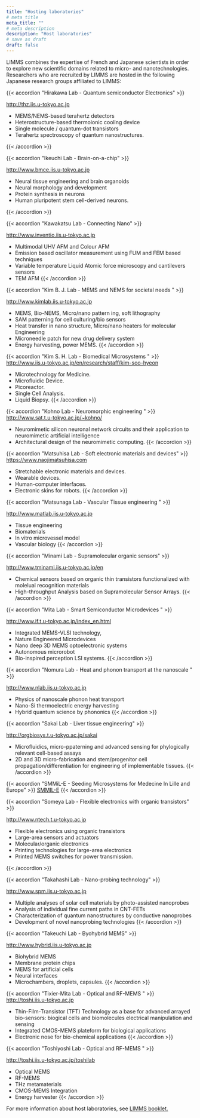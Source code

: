 ```yaml
---
title: "Hosting laboratories"
# meta title
meta_title: ""
# meta description
description: "Host laboratories"
# save as draft
draft: false
---
```


LIMMS combines the expertise of French and Japanese scientists in order to explore new scientific domains related to micro- and nanotechnologies. Researchers who are recruited by LIMMS are hosted in the following Japanese research groups affiliated to LIMMS:

{{< accordion "Hirakawa Lab - Quantum semiconductor Electronics" >}}

http://thz.iis.u-tokyo.ac.jp

- MEMS/NEMS-based terahertz detectors
- Heterostructure-based thermoionic cooling device
- Single molecule / quantum-dot transistors
- Terahertz spectroscopy of quantum nanostructures.

{{< /accordion >}}

{{< accordion "Ikeuchi Lab - Brain-on-a-chip" >}}

http://www.bmce.iis.u-tokyo.ac.jp

- Neural tissue engineering and brain organoids
- Neural morphology and development
- Protein synthesis in neurons
- Human pluripotent stem cell-derived neurons.

{{< /accordion >}}

{{< accordion "Kawakatsu Lab - Connecting Nano" >}}

 http://www.inventio.iis.u-tokyo.ac.jp

 - Multimodal UHV AFM and Colour AFM
 - Emission based oscillator measurement using FUM and FEM based techniques
 - Variable temperature Liquid Atomic force microscopy and cantilevers sensors
 - TEM AFM
{{< /accordion >}}

{{< accordion "Kim B. J. Lab - MEMS and NEMS for societal needs " >}}

 http://www.kimlab.iis.u-tokyo.ac.jp

- MEMS, Bio-NEMS, Micro/nano pattern ing, soft lithography
- SAM patterning for cell culturing/bio sensors
- Heat transfer in nano structure, Micro/nano heaters for molecular Engineering
- Microneedle patch for new drug delivery system
- Energy harvesting, power MEMS.
{{< /accordion >}}


{{< accordion "Kim S. H. Lab - Biomedical Microsystems " >}}
http://www.iis.u-tokyo.ac.jp/en/research/staff/kim-soo-hyeon

- Microtechnology for Medicine.
- Microfluidic Device.
- Picoreactor.
- Single Cell Analysis.
- Liquid Biopsy.
{{< /accordion >}}


{{< accordion "Kohno Lab - Neuromorphic engineering " >}}
http://www.sat.t.u-tokyo.ac.jp/~kohno/

- Neuromimetic silicon neuronal network circuits and their application to neuromimetic artificial intelligence
- Architectural design of the neuromimetic computing.
{{< /accordion >}}

{{< accordion "Matsuhisa Lab - Soft electronic materials and devices" >}}
https://www.naojimatsuhisa.com

- Stretchable electronic materials and devices.
- Wearable devices.
- Human-computer interfaces.
- Electronic skins for robots.
{{< /accordion >}}

{{< accordion "Matsunaga Lab - Vascular Tissue engineering " >}}

 http://www.matlab.iis.u-tokyo.ac.jp

- Tissue engineering
- Biomaterials
- In vitro microvessel model
- Vascular biology
{{< /accordion >}}

{{< accordion "Minami Lab - Supramolecular organic sensors" >}}

http://www.tminami.iis.u-tokyo.ac.jp/en

- Chemical sensors based on organic thin transistors functionalized with molelual recognition materials
- High-throughput Analysis based on Supramolecular Sensor Arrays.
{{< /accordion >}}


{{< accordion "Mita Lab - Smart Semiconductor Microdevices " >}}

 http://www.if.t.u-tokyo.ac.jp/index_en.html

- Integrated MEMS-VLSI technology,
- Nature Engineered Microdevices
- Nano deep 3D MEMS optoelectronic systems
- Autonomous microrobot
- Bio-inspired perception LSI systems.
{{< /accordion >}}


{{< accordion "Nomura Lab - Heat and phonon transport at the nanoscale " >}}

http://www.nlab.iis.u-tokyo.ac.jp

- Physics of nanoscale phonon heat transport
- Nano-Si thermoelectric energy harvesting
- Hybrid quantum science by phononics
{{< /accordion >}}


{{< accordion "Sakai Lab - Liver tissue engineering" >}}

 http://orgbiosys.t.u-tokyo.ac.jp/sakai

- Microfluidics, micro-ppaterning and advanced sensing for phylogically relevant cell-based assays
- 2D and 3D micro-fabrication and stem/progenitor cell propagation/differentiation for engineering of implementable tissues.
{{< /accordion >}}


{{< accordion "SMMiL-E - Seeding Microsystems for Medecine In Lille and Europe" >}}
[SMMIL-E](/smmil-e)
{{< /accordion >}}



{{< accordion "Someya Lab - Flexible electronics with organic transistors" >}}

http://www.ntech.t.u-tokyo.ac.jp

- Flexible electronics using organic transistors
- Large-area sensors and actuators
- Molecular/organic electronics
- Printing technologies for large-area electronics
- Printed MEMS switches for power transmission.

{{< /accordion >}}


{{< accordion "Takahashi Lab - Nano-probing technology" >}}

http://www.spm.iis.u-tokyo.ac.jp

- Multiple analyses of solar cell materials by photo-assisted nanoprobes
- Analysis of individual fine current paths in CNT-FETs
- Characterization of quantum nanostructures by conductive nanoprobes
- Development of novel nanoprobing technologies
{{< /accordion >}}

{{< accordion "Takeuchi Lab - Byohybrid MEMS" >}}

http://www.hybrid.iis.u-tokyo.ac.jp

- Biohybrid MEMS
- Membrane protein chips
- MEMS for artificial cells
- Neural interfaces
- Microchambers, droplets, capsules.
{{< /accordion >}}

{{< accordion "Tixier-Mita Lab - Optical and RF-MEMS " >}}
 http://toshi.iis.u-tokyo.ac.jp

- Thin-Film-Transistor (TFT) Technology as a base for advanced arrayed bio-sensors: biogical cells and biomolecules electrical manipulation and sensing
- Integrated CMOS-MEMS plateform for biological applications
- Electronic nose for bio-chemical applications
{{< /accordion >}}

{{< accordion "Toshiyoshi Lab - Optical and RF-MEMS " >}}

http://toshi.iis.u-tokyo.ac.jp/toshilab

- Optical MEMS
- RF-MEMS
- THz metamaterials
- CMOS-MEMS Integration
- Energy harvester
{{< /accordion >}}

For more information about host laboratories, see [LIMMS booklet.](/files/Booklet2025.pdf)
